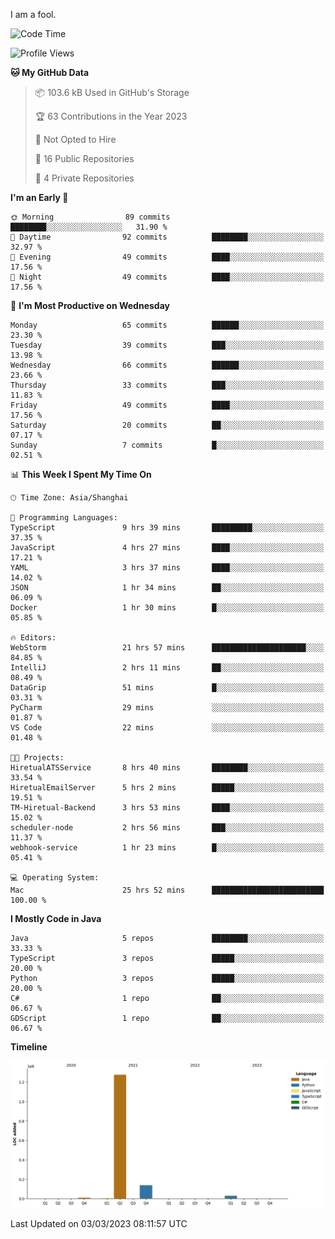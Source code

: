 I am a fool.

<!--START_SECTION:waka-->
![Code Time](http://img.shields.io/badge/Code%20Time-141%20hrs%2016%20mins-blue)

![Profile Views](http://img.shields.io/badge/Profile%20Views-30-blue)

**🐱 My GitHub Data** 

> 📦 103.6 kB Used in GitHub's Storage 
 > 
> 🏆 63 Contributions in the Year 2023
 > 
> 🚫 Not Opted to Hire
 > 
> 📜 16 Public Repositories 
 > 
> 🔑 4 Private Repositories 
 > 
**I'm an Early 🐤** 

```text
🌞 Morning                89 commits          ████████░░░░░░░░░░░░░░░░░   31.90 % 
🌆 Daytime                92 commits          ████████░░░░░░░░░░░░░░░░░   32.97 % 
🌃 Evening                49 commits          ████░░░░░░░░░░░░░░░░░░░░░   17.56 % 
🌙 Night                  49 commits          ████░░░░░░░░░░░░░░░░░░░░░   17.56 % 
```
📅 **I'm Most Productive on Wednesday** 

```text
Monday                   65 commits          ██████░░░░░░░░░░░░░░░░░░░   23.30 % 
Tuesday                  39 commits          ███░░░░░░░░░░░░░░░░░░░░░░   13.98 % 
Wednesday                66 commits          ██████░░░░░░░░░░░░░░░░░░░   23.66 % 
Thursday                 33 commits          ███░░░░░░░░░░░░░░░░░░░░░░   11.83 % 
Friday                   49 commits          ████░░░░░░░░░░░░░░░░░░░░░   17.56 % 
Saturday                 20 commits          ██░░░░░░░░░░░░░░░░░░░░░░░   07.17 % 
Sunday                   7 commits           █░░░░░░░░░░░░░░░░░░░░░░░░   02.51 % 
```


📊 **This Week I Spent My Time On** 

```text
🕑︎ Time Zone: Asia/Shanghai

💬 Programming Languages: 
TypeScript               9 hrs 39 mins       █████████░░░░░░░░░░░░░░░░   37.35 % 
JavaScript               4 hrs 27 mins       ████░░░░░░░░░░░░░░░░░░░░░   17.21 % 
YAML                     3 hrs 37 mins       ████░░░░░░░░░░░░░░░░░░░░░   14.02 % 
JSON                     1 hr 34 mins        ██░░░░░░░░░░░░░░░░░░░░░░░   06.09 % 
Docker                   1 hr 30 mins        █░░░░░░░░░░░░░░░░░░░░░░░░   05.85 % 

🔥 Editors: 
WebStorm                 21 hrs 57 mins      █████████████████████░░░░   84.85 % 
IntelliJ                 2 hrs 11 mins       ██░░░░░░░░░░░░░░░░░░░░░░░   08.49 % 
DataGrip                 51 mins             █░░░░░░░░░░░░░░░░░░░░░░░░   03.31 % 
PyCharm                  29 mins             ░░░░░░░░░░░░░░░░░░░░░░░░░   01.87 % 
VS Code                  22 mins             ░░░░░░░░░░░░░░░░░░░░░░░░░   01.48 % 

🐱‍💻 Projects: 
HiretualATSService       8 hrs 40 mins       ████████░░░░░░░░░░░░░░░░░   33.54 % 
HiretualEmailServer      5 hrs 2 mins        █████░░░░░░░░░░░░░░░░░░░░   19.51 % 
TM-Hiretual-Backend      3 hrs 53 mins       ████░░░░░░░░░░░░░░░░░░░░░   15.02 % 
scheduler-node           2 hrs 56 mins       ███░░░░░░░░░░░░░░░░░░░░░░   11.37 % 
webhook-service          1 hr 23 mins        █░░░░░░░░░░░░░░░░░░░░░░░░   05.41 % 

💻 Operating System: 
Mac                      25 hrs 52 mins      █████████████████████████   100.00 % 
```

**I Mostly Code in Java** 

```text
Java                     5 repos             ████████░░░░░░░░░░░░░░░░░   33.33 % 
TypeScript               3 repos             █████░░░░░░░░░░░░░░░░░░░░   20.00 % 
Python                   3 repos             █████░░░░░░░░░░░░░░░░░░░░   20.00 % 
C#                       1 repo              ██░░░░░░░░░░░░░░░░░░░░░░░   06.67 % 
GDScript                 1 repo              ██░░░░░░░░░░░░░░░░░░░░░░░   06.67 % 
```



**Timeline**

![Lines of Code chart](https://raw.githubusercontent.com/VeejaLiu/VeejaLiu/master/assets/bar_graph.png)


 Last Updated on 03/03/2023 08:11:57 UTC
<!--END_SECTION:waka-->
